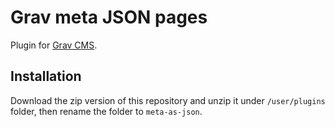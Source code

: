 # Grav meta JSON pages

Plugin for [Grav CMS](http://github.com/getgrav/grav).

## Installation

Download the zip version of this repository and unzip it under `/user/plugins` folder, then rename the folder to `meta-as-json`.
